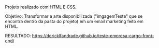 Projeto realizado com HTML E CSS.

Objetivo: Transformar a arte disponibilizada ("imgagemTeste" que se encontra dentro da pasta do projeto) em um email marketing feito em HTML.


RESULTADO: https://dericklfandrade.github.io/teste-empresa-cargo-front-end/

